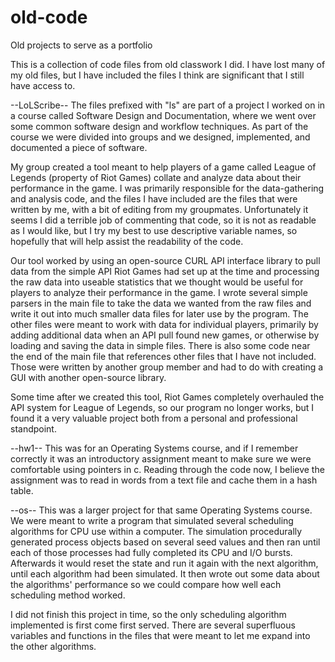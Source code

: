 # old-code
Old projects to serve as a portfolio

This is a collection of code files from old classwork I did. I have lost many of my old files,
but I have included the files I think are significant that I still have access to.

--LoLScribe--
  The files prefixed with "ls" are part of a project I worked on in a course called Software
  Design and Documentation, where we went over some common software design and workflow
  techniques. As part of the course we were divided into groups and we designed, implemented,
  and documented a piece of software.
  
  My group created a tool meant to help players of a game called League of Legends (property of
  Riot Games) collate and analyze data about their performance in the game. I was primarily
  responsible for the data-gathering and analysis code, and the files I have included are the
  files that were written by me, with a bit of editing from my groupmates. Unfortunately it seems
  I did a terrible job of commenting that code, so it is not as readable as I would like, but I
  try my best to use descriptive variable names, so hopefully that will help assist the
  readability of the code.
  
  Our tool worked by using an open-source CURL API interface library to pull data from the simple
  API Riot Games had set up at the time and processing the raw data into useable statistics that
  we thought would be useful for players to analyze their performance in the game. I wrote
  several simple parsers in the main file to take the data we wanted from the raw files and
  write it out into much smaller data files for later use by the program. The other files were
  meant to work with data for individual players, primarily by adding additional data when an
  API pull found new games, or otherwise by loading and saving the data in simple files. There is
  also some code near the end of the main file that references other files that I have not
  included. Those were written by another group member and had to do with creating a GUI with
  another open-source library.
  
  Some time after we created this tool, Riot Games completely overhauled the API system for League
  of Legends, so our program no longer works, but I found it a very valuable project both from a
  personal and professional standpoint.

--hw1--
  This was for an Operating Systems course, and if I remember correctly it was an introductory
  assignment meant to make sure we were comfortable using pointers in c. Reading through the code
  now, I believe the assignment was to read in words from a text file and cache them in a hash
  table.
  
--os--
  This was a larger project for that same Operating Systems course. We were meant to write a
  program that simulated several scheduling algorithms for CPU use within a computer. The
  simulation procedurally generated process objects based on several seed values and then ran
  until each of those processes had fully completed its CPU and I/O bursts. Afterwards it would
  reset the state and run it again with the next algorithm, until each algorithm had been
  simulated. It then wrote out some data about the algorithms' performance so we could compare
  how well each scheduling method worked.
  
  I did not finish this project in time, so the only scheduling algorithm implemented is first come
  first served. There are several superfluous variables and functions in the files that were meant
  to let me expand into the other algorithms.
